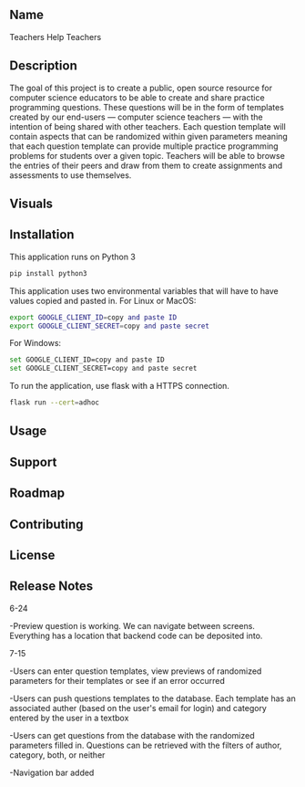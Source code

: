 ## Name
Teachers Help Teachers

## Description
The goal of this project is to create a public, open source resource for computer science educators to be able to create and share practice programming questions. These questions will be in the form of templates created by our end-users — computer science teachers — with the intention of being shared with other teachers. Each question template will contain aspects that can be randomized within given parameters meaning that each question template can provide multiple practice programming problems for students over a given topic. Teachers will be able to browse the entries of their peers and draw from them to create assignments and assessments to use themselves. 


## Visuals


## Installation
This application runs on Python 3
```bash
pip install python3
```
This application uses two environmental variables that will have to have values copied and pasted in.
For Linux or MacOS:
```bash
export GOOGLE_CLIENT_ID=copy and paste ID
export GOOGLE_CLIENT_SECRET=copy and paste secret
```
For Windows:
```bash
set GOOGLE_CLIENT_ID=copy and paste ID
set GOOGLE_CLIENT_SECRET=copy and paste secret
```
To run the application, use flask with a HTTPS connection.
```bash
flask run --cert=adhoc
```

## Usage


## Support


## Roadmap


## Contributing


## License 


## Release Notes
6-24 

  -Preview question is working. We can navigate between screens. Everything has a location that backend code can be deposited into.

7-15 

  -Users can enter question templates, view previews of randomized parameters for their templates or see if an error occurred
  
  -Users can push questions templates to the database. Each template has an associated auther (based on the user's email for login) and category entered by the user in a textbox
  
  -Users can get questions from the database with the randomized parameters filled in. Questions can be retrieved with the filters of author, category, both, or neither
  
  -Navigation bar added
